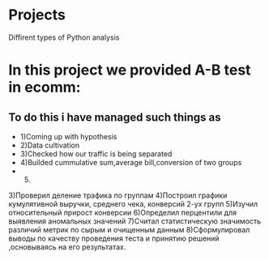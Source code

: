 # Projects
 Diffirent types of Python analysis
# In this project we provided A-B test in ecomm:
## To do this i have managed such things as 

- 1)Coming up with hypothesis
- 2)Data cultivation
- 3)Checked how our traffic is being separated
- 4)Builded cummulative sum,average bill,conversion of two groups
- 5)
3)Проверил деление трафика по группам
4)Построил графики кумулятивной выручки, среднего чека, конверсий 2-ух групп
5)Изучил относительный прирост конверсии
6)Определил перцентили для выявления аномальных значений
7)Считал статистическую значимость различий метрик по сырым и очищенным данным
8)Сформулировал выводы по качеству проведения теста и принятию решений ,основываясь на его результатах.

